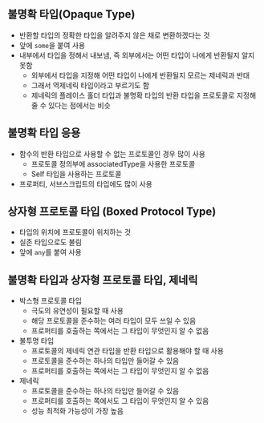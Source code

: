 ## 불명확 타입(Opaque Type)
- 반환할 타입의 정확한 타입을 알려주지 않은 채로 변환하겠다는 것
- 앞에 `some`을 붙여 사용
- 내부에서 타입을 정해서 내보냄, 즉 외부에서는 어떤 타입이 나에게 반환될지 알지 못함
    - 외부에서 타입을 지정해 어떤 타입이 나에게 반환될지 모르는 제네릭과 반대
    - 그래서 역제네릭 타입이라고 부르기도 함
    - 제네릭의 플레이스 홀더 타입과 불명확 타입의 반환 타입을 프로토콜로 지정해줄 수 있다는 점에서는 비슷

## 불명확 타입 응용
- 함수의 반환 타입으로 사용할 수 없는 프로토콜인 경우 많이 사용
    - 프로토콜 정의부에 associatedType을 사용한 프로토콜
    - Self 타입을 사용하는 프로토콜
- 프로퍼티, 서브스크립트의 타입에도 많이 사용

## 상자형 프로토콜 타입 (Boxed Protocol Type)
- 타입의 위치에 프로토콜이 위치하는 것
- 실존 타입으로도 불림
- 앞에 `any`를 붙여 사용

## 불명확 타입과 상자형 프로토콜 타입, 제네릭
- 박스형 프로토콜 타입
    - 극도의 유연성이 필요할 때 사용
    - 해당 프로토콜을 준수하는 여러 타입이 모두 쓰일 수 있음
    - 프로퍼티를 호출하는 쪽에서는 그 타입이 무엇인지 알 수 없음
- 불투명 타입
    - 프로토콜의 제네릭 연관 타입을 반환 타입으로 활용해야 할 때 사용
    - 프로토콜을 준수하는 하나의 타입만 들어갈 수 있음
    - 프로퍼티를 호출하는 쪽에서는 그 타입이 무엇인지 알 수 없음
- 제네릭
    - 프로토콜을 준수하는 하나의 타입만 들어갈 수 있음
    - 프로퍼티를 호출하는 쪽에서도 그 타입이 무엇인지 알 수 있음
    - 성능 최적화 가능성이 가장 높음
